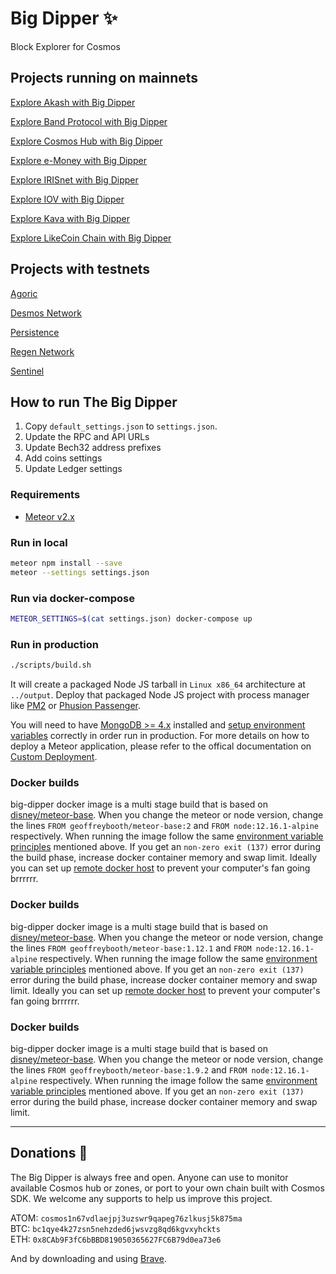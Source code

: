 # Big Dipper :sparkles:

Block Explorer for Cosmos

## Projects running on mainnets

[Explore Akash with Big Dipper](https://akash.bigdipper.live/)

[Explore Band Protocol with Big Dipper](https://band.bigdipper.live/)

[Explore Cosmos Hub with Big Dipper](https://cosmos.bigdipper.live)

[Explore e-Money with Big Dipper](https://e-money.network/)

[Explore IRISnet with Big Dipper](https://iris.bigdipper.live)

[Explore IOV with Big Dipper](https://big-dipper.iov-mainnet-2.iov.one/)

[Explore Kava with Big Dipper](https://kava.bigdipper.live/)

[Explore LikeCoin Chain with Big Dipper](http://likecoin.bigdipper.live/)

## Projects with testnets

[Agoric](https://explorer.testnet.agoric.com/)

[Desmos Network](https://morpheus.desmos.network/)

[Persistence](https://explorer.persistence.one/)

[Regen Network](https://explorer.regen.vitwit.com/)

[Sentinel](https://explorer.sentinel.co/)

## How to run The Big Dipper

1. Copy `default_settings.json` to `settings.json`.
2. Update the RPC and API URLs
3. Update Bech32 address prefixes
4. Add coins settings
5. Update Ledger settings

### Requirements

* [Meteor v2.x](https://www.meteor.com/install)

### Run in local

```sh
meteor npm install --save
meteor --settings settings.json
```

### Run via docker-compose
```sh
METEOR_SETTINGS=$(cat settings.json) docker-compose up
```

### Run in production

```sh
./scripts/build.sh
```

It will create a packaged Node JS tarball in `Linux x86_64` architecture at `../output`. Deploy that packaged Node JS project with process manager like [PM2](https://github.com/Unitech/pm2) or [Phusion Passenger](https://www.phusionpassenger.com/library/walkthroughs/basics/nodejs/fundamental_concepts.html).

You will need to have [MongoDB >= 4.x](https://docs.mongodb.com/manual/administration/install-on-linux/) installed and [setup environment variables](https://guide.meteor.com/deployment.html#environment) correctly in order run in production. For more details on how to deploy a Meteor application, please refer to the offical documentation on [Custom Deployment](https://guide.meteor.com/deployment.html#custom-deployment).

### Docker builds

big-dipper docker image is a multi stage build that is based on [disney/meteor-base](https://github.com/disney/meteor-base/). When you change the meteor or node version, change the lines `FROM geoffreybooth/meteor-base:2` and `FROM node:12.16.1-alpine` respectively. When running the image follow the same [environment variable principles](https://guide.meteor.com/deployment.html#environment) mentioned above. If you get an `non-zero exit (137)` error during the build phase, increase docker container memory and swap limit. Ideally you can set up [remote docker host](https://www.digitalocean.com/community/tutorials/how-to-provision-and-manage-remote-docker-hosts-with-docker-machine-on-ubuntu-18-04) to prevent your computer's fan going brrrrrr.

### Docker builds

big-dipper docker image is a multi stage build that is based on [disney/meteor-base](https://github.com/disney/meteor-base/). When you change the meteor or node version, change the lines `FROM geoffreybooth/meteor-base:1.12.1` and `FROM node:12.16.1-alpine` respectively. When running the image follow the same [environment variable principles](https://guide.meteor.com/deployment.html#environment) mentioned above. If you get an `non-zero exit (137)` error during the build phase, increase docker container memory and swap limit. Ideally you can set up [remote docker host](https://www.digitalocean.com/community/tutorials/how-to-provision-and-manage-remote-docker-hosts-with-docker-machine-on-ubuntu-18-04) to prevent your computer's fan going brrrrrr.

### Docker builds

big-dipper docker image is a multi stage build that is based on [disney/meteor-base](https://github.com/disney/meteor-base/). When you change the meteor or node version, change the lines `FROM geoffreybooth/meteor-base:1.9.2` and `FROM node:12.16.1-alpine` respectively. When running the image follow the same [environment variable principles](https://guide.meteor.com/deployment.html#environment) mentioned above. If you get an `non-zero exit (137)` error during the build phase, increase docker container memory and swap limit.

---
## Donations :pray:

The Big Dipper is always free and open. Anyone can use to monitor available Cosmos hub or zones, or port to your own chain built with Cosmos SDK. We welcome any supports to help us improve this project.

ATOM: `cosmos1n67vdlaejpj3uzswr9qapeg76zlkusj5k875ma`\
BTC: `bc1qye4k27zsn5nehzded6jwsvzg8qd6kgvxyhckts`\
ETH: `0x8CAb9F3fC6bBBD819050365627FC6B79d0ea73e6`

And by downloading and using [Brave](https://brave.com/big517).
